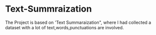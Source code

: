 # Text-Summraization
The Project is based on 'Text Summaraization", where I had collected a dataset with a lot of text,words,punctuations are involved.
